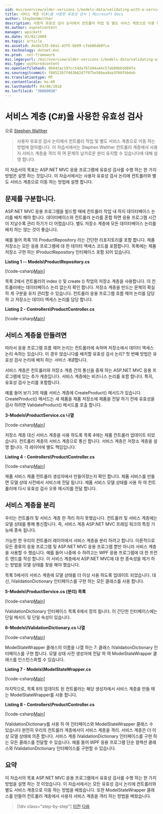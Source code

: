 ```yaml
---
uid: mvc/overview/older-versions-1/models-data/validating-with-a-service-layer-cs
title: 서비스 계층 (C#)을 사용한 유효성 검사 | Microsoft Docs
author: StephenWalther
description: 사용자 유효성 검사 논리에서 컨트롤러 작업 및 별도 서비스 계층으로 이동 하는 방법에 알아봅니다. 이 자습서에서는 Stephen Walther 설명 방법을 있습니다...
ms.author: aspnetcontent
manager: wpickett
ms.date: 03/02/2009
ms.topic: article
ms.assetid: 4eabc535-b8a1-43f5-bb99-cfeb86db0fca
ms.technology: dotnet-mvc
ms.prod: .net-framework
msc.legacyurl: /mvc/overview/older-versions-1/models-data/validating-with-a-service-layer-cs
msc.type: authoredcontent
ms.openlocfilehash: 06042ac197cc54da767a94a44c57eb09bb3db9fa
ms.sourcegitcommit: f8852267f463b62d7f975e56bea9aa3f68fbbdeb
ms.translationtype: MT
ms.contentlocale: ko-KR
ms.lasthandoff: 04/06/2018
ms.locfileid: "30869038"
---
```

<a name="validating-with-a-service-layer-c"></a>서비스 계층 (C#)을 사용한 유효성 검사
====================
으로 [Stephen Walther](https://github.com/StephenWalther)

> 사용자 유효성 검사 논리에서 컨트롤러 작업 및 별도 서비스 계층으로 이동 하는 방법에 알아봅니다. 이 자습서에서는 Stephen Walther 컨트롤러 계층에서 사용자 서비스 계층을 격리 하 여 문제의 날카로운 분리 유지할 수 있습니다에 대해 설명 합니다.


이 자습서의 목표는 ASP.NET MVC 응용 프로그램에 유효성 검사를 수행 하는 한 가지 방법은 설명 하는 것입니다. 이 자습서에서는 사용자 유효성 검사 논리에 컨트롤러와 별도 서비스 계층으로 이동 하는 방법에 설명 합니다.

## <a name="separating-concerns"></a>문제를 구분합니다.

ASP.NET MVC 응용 프로그램을 빌드할 때에 컨트롤러 작업 내 하지 데이터베이스 논리를 배치 해야 합니다. 데이터베이스와 컨트롤러 논리를 혼합 하면 응용 프로그램 시간이 지날수록 관리 하기가 더 어렵습니다. 별도 저장소 계층에 모든 데이터베이스 논리를 배치 하는 않는 것이 좋습니다.

예를 들어 목록 1의 ProductRepository 라는 간단한 리포지토리를 포함 합니다. 제품 저장소는 모든 응용 프로그램에 대 한 데이터 액세스 코드를 포함합니다. 목록에는 제품 저장소 구현 하는 IProductRepository 인터페이스 포함 되어 있습니다.

**Listing 1 -- Models\ProductRepository.cs**

[!code-csharp[Main](validating-with-a-service-layer-cs/samples/sample1.cs)]

목록 2에서 컨트롤러의 index () 및 create () 작업의 저장소 계층을 사용합니다. 이 컨트롤러에는 데이터베이스 논리 없는지 확인 합니다. 저장소 계층을 만드는 문제의 확실 하 게 구분을 유지 관리할 수 있습니다. 컨트롤러 응용 프로그램 흐름 제어 논리를 담당 하 고 저장소는 데이터 액세스 논리를 담당 합니다.

**Listing 2 - Controllers\ProductController.cs**

[!code-csharp[Main](validating-with-a-service-layer-cs/samples/sample2.cs)]

## <a name="creating-a-service-layer"></a>서비스 계층을 만들려면

따라서 응용 프로그램 흐름 제어 논리는 컨트롤러에 속하며 저장소에서 데이터 액세스 논리 속하는 있습니다. 이 경우 않습니다를 배치할 유효성 검사 논리? 첫 번째 방법은 유효성 검사 논리에 배치 하는 *서비스 계층*합니다.

서비스 계층은 컨트롤러와 저장소 계층 간의 통신을 중재 하는 ASP.NET MVC 응용 프로그램에 있는 추가 계층입니다. 서비스 계층에는 비즈니스 논리를 포함 합니다. 특히, 유효성 검사 논리를 포함합니다.

예를 들어 보기 3의 제품 서비스 계층에 CreateProduct() 메서드가 있습니다. CreateProduct() 메서드는 새 제품을 제품 저장소에 제품을 전달 하기 전에 유효성을 검사 하려면 ValidateProduct() 메서드를 호출 합니다.

**3-Models\ProductService.cs 나열**

[!code-csharp[Main](validating-with-a-service-layer-cs/samples/sample3.cs)]

저장소 계층 대신 서비스 계층을 사용 하도록 목록 4에는 제품 컨트롤러 업데이트 되었습니다. 컨트롤러 계층의 서비스 계층으로 통신 합니다. 서비스 계층은 저장소 계층을 설명 합니다. 각 레이어에 별도 책임입니다.

**Listing 4 - Controllers\ProductController.cs**

[!code-csharp[Main](validating-with-a-service-layer-cs/samples/sample4.cs)]

제품 서비스 제품 컨트롤러 생성자에서 만들어졌는지 확인 합니다. 제품 서비스를 만들면 모델 상태 사전에서 서비스에 전달 됩니다. 제품 서비스 모델 상태를 사용 하 여 컨트롤러에 다시 유효성 검사 오류 메시지를 전달 합니다.

## <a name="decoupling-the-service-layer"></a>서비스 계층을 분리

우리는 컨트롤러 및 서비스 계층 한 격리 하지 못했습니다. 컨트롤러 및 서비스 계층에는 모델 상태를 통해 통신합니다. 즉, 서비스 계층 ASP.NET MVC 프레임 워크의 특정 기능에 종속 됩니다.

가능한 한 우리의 컨트롤러 레이어에서 서비스 계층을 분리 하려고 합니다. 이론적으로 모든 종류의 응용 프로그램 및 ASP.NET MVC 응용 프로그램 뿐만 아니라 서비스 계층을 사용할 수 했습니다. 예를 들어 나중에 수 하려고는 WPF 응용 프로그램에 대 한 프런트 엔드를 작성 합니다. 이 서비스 계층에서 ASP.NET MVC에 대 한 종속성을 제거 하는 방법을 모델 상태를 찾을 해야 했습니다.

목록 5에서이 서비스 계층에 모델 상태를 더 이상 사용 하도록 업데이트 되었습니다. 대신, IValidationDictionary 인터페이스를 구현 하는 모든 클래스를 사용 합니다.

**5-Models\ProductService.cs (분리) 목록**

[!code-csharp[Main](validating-with-a-service-layer-cs/samples/sample5.cs)]

IValidationDictionary 인터페이스 목록 6에서 정의 됩니다. 이 간단한 인터페이스에는 단일 메서드 및 단일 속성이 있습니다.

**6-Models\IValidationDictionary.cs 나열**

[!code-csharp[Main](validating-with-a-service-layer-cs/samples/sample6.cs)]

ModelStateWrapper 클래스의 이름을 나열 하는 7: 클래스 IValidationDictionary 인터페이스를 구현 합니다. 모델 상태 사전 생성자에 전달 하 여 ModelStateWrapper 클래스를 인스턴스화할 수 있습니다.

**Listing 7 - Models\ModelStateWrapper.cs**

[!code-csharp[Main](validating-with-a-service-layer-cs/samples/sample7.cs)]

마지막으로, 목록 8의 업데이트 된 컨트롤러는 해당 생성자에서 서비스 계층을 만들 때는 ModelStateWrapper를 사용 합니다.

**Listing 8 - Controllers\ProductController.cs**

[!code-csharp[Main](validating-with-a-service-layer-cs/samples/sample8.cs)]

IValidationDictionary를 사용 하 여 인터페이스와 ModelStateWrapper 클래스 수 있습니다 완전히 우리의 컨트롤러 계층에서이 서비스 계층을 격리. 서비스 계층은 더 이상 모델 상태에 의존 합니다. 서비스 계층 IValidationDictionary 인터페이스를 구현 하는 모든 클래스를 전달할 수 있습니다. 예를 들어 WPF 응용 프로그램 단순 컬렉션 클래스와 IValidationDictionary 인터페이스를 구현할 수 있습니다.

## <a name="summary"></a>요약

이 자습서의 목표 ASP.NET MVC 응용 프로그램에서 유효성 검사를 수행 하는 한 가지 방법을 설명 하는 것 이었습니다. 이 자습서에서는 모든 유효성 검사 논리에 컨트롤러와 별도 서비스 계층으로 이동 하는 방법을 배웠습니다. 또한 ModelStateWrapper 클래스를 만들어 컨트롤러 계층에서 사용자 서비스 계층을 격리 하는 방법을 배웠습니다.

> [!div class="step-by-step"]
> [이전](validating-with-the-idataerrorinfo-interface-cs.md)
> [다음](validation-with-the-data-annotation-validators-cs.md)
